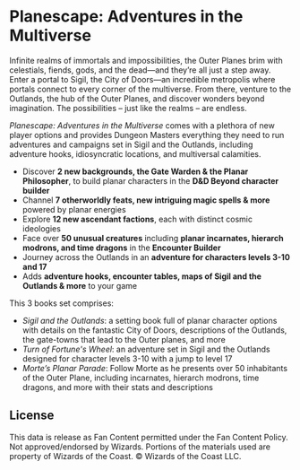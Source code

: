# Planescape: Adventures in the Multiverse

Infinite realms of immortals and impossibilities, the Outer Planes brim with celestials, fiends, gods, and the dead—and they’re all just a step away. Enter a portal to Sigil, the City of Doors—an incredible metropolis where portals connect to every corner of the multiverse. From there, venture to the Outlands, the hub of the Outer Planes, and discover wonders beyond imagination. The possibilities – just like the realms – are endless.

*Planescape: Adventures in the Multiverse* comes with a plethora of new player options and provides Dungeon Masters everything they need to run adventures and campaigns set in Sigil and the Outlands, including adventure hooks, idiosyncratic locations, and multiversal calamities.

- Discover **2 new backgrounds, the Gate Warden & the Planar Philosopher**, to build planar characters in the **D&D Beyond character builder**
- Channel **7 otherworldly feats, new intriguing magic spells & more** powered by planar energies
- Explore **12 new ascendant factions**, each with distinct cosmic ideologies
- Face over **50 unusual creatures** including **planar incarnates, hierarch modrons, and time dragons** in the **Encounter Builder**
- Journey across the Outlands in an **adventure for characters levels 3-10 and 17**
- Adds **adventure hooks, encounter tables, maps of Sigil and the Outlands & more** to your game

This 3 books set comprises:

- *Sigil and the Outlands*: a setting book full of planar character options with details on the fantastic City of Doors, descriptions of the Outlands, the gate-towns that lead to the Outer planes, and more
- **Turn of Fortune's* Wheel*: an adventure set in Sigil and the Outlands designed for character levels 3-10 with a jump to level 17
- *Morte’s Planar Parade*: Follow Morte as he presents over 50 inhabitants of the Outer Plane, including incarnates, hierarch modrons, time dragons, and more with their stats and descriptions

## License

This data is release as Fan Content permitted under the Fan Content Policy. Not approved/endorsed by Wizards. Portions of the materials used are property of Wizards of the Coast. © Wizards of the Coast LLC.
